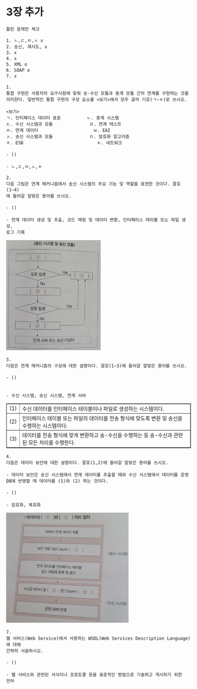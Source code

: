 # 3장 추가

```
틀린 문제만 체크
```

```
1. ㄴ,ㄷ,ㅁ,ㅅ x
2. 송신, 재시도, x 
3. x
4. x
5. XML o
6. SOAP o
7. x
```

```
1.
통합 구현은 사용자의 요구사항에 맞춰 송-수신 모듈과 중계 모듈 간의 연계를 구현하는 것을 의미한다. 일반적인 통합 구현의 구성 요소를 <보기>에서 모두 골라 기호(ㄱ~ㅊ)로 쓰시오.

<보기>
ㄱ. 인터페이스 데이터 표준          ㄴ. 중계 시스템
ㄷ. 수신 시스템과 모듈              ㄹ. 연계 테스트
ㅁ. 연계 데이터                     ㅂ. EAI
ㅅ. 송신 시스템과 모듈              ㅇ. 암호화 알고리즘
ㅈ. ESB                            ㅊ. 네트워크

- ()

- ㄴ,ㄷ,ㅁ,ㅅ,ㅊ
```

```
2.
다음 그림은 연계 메커니즘에서 송신 시스템의 주요 기능 및 역할을 표현한 것이다. 괄호(1~4)
에 들어갈 알맞은 용어를 쓰시오.

- ()

- 연계 데이터 생성 및 추출, 코드 매핑 및 데이터 변환, 인터페이스 테이블 또는 파일 생성, 
로그 기록
```
<img src="a.jpg" height="300px;" />

```
3.
다음은 연계 메커니즘의 구성에 대한 설명이다. 괄호(1~3)에 들어갈 알맞은 용어를 쓰시오.

- ()


- 수신 시스템, 송신 시스템, 연계 서버
```
<table border="1">
    <tr>
        <td>(1)
        </td>
        <td>수신 데이터를 인터페이스 테이블이나 파일로 생성하는 시스템이다.
        </td>
    </tr>
    <tr>
        <td>(2)
        </td>
        <td>인터페이스 테이블 또는 파일의 데이터를 전송 형식에 맞도록 변환 및 송신을 
        수행하는 시스템이다.
        </td>
    </tr>
    <tr>
        <td>(3)
        </td>
        <td>데이터를 전송 형식에 맞게 변환하고 송-수신을 수행하는 등 송-수신과 관련된 
        모든 처리를 수행한다.
        </td>
    </tr>
</table>

```
4.
다음은 데이터 보안에 대한 설명이다. 괄호(1,2)에 들어갈 알맞은 용어를 쓰시오.

- 데이터 보안은 송신 시스템에서 연계 데이터를 추출할 때와 수신 시스템에서 데이터를 운영 DB에 반영할 때 데이터를 (1)와 (2) 하는 것이다.

- ()

- 암호화, 복호화
```
<img src="b.jpg" height="300px;" />

```
7.
웹 서비스(Web Service)에서 사용하는 WSDL(Web Services Description Language)에 대해 
간략히 서술하시오.

- ()

- 웹 서비스와 관련된 서식이나 프로토콜 등을 표준적인 방법으로 기술하고 게시하기 위한 
언어
```